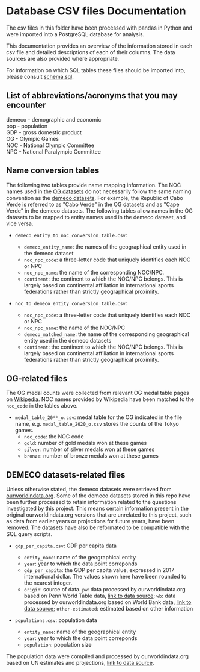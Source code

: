 # Database CSV files Documentation

The csv files in this folder have been processed with pandas in Python and were imported into a PostgreSQL database for analysis.

This documentation provides an overview of the information stored in each csv file and detailed descriptions of each of their columns. The data sources are also provided where appropriate.

For information on which SQL tables these files should be imported into, please consult [schema.sql](../schema.sql).

## List of abbreviations/acronyms that you may encounter 

demeco - demographic and economic \
pop - population \
GDP - gross domestic product \
OG - Olympic Games \
NOC - National Olympic Committee \
NPC - National Paralympic Committee 

## Name conversion tables

The following two tables provide name mapping information. The NOC names used in the [OG datasets](#og-related-files) do not necessarily follow the same naming convention as the [demeco datasets](#demeco-datasets-related-files). For example, the Republic of Cabo Verde is referred to as "Cabo Verde" in the OG datasets and as "Cape Verde" in the demeco datasets. The following tables allow names in the OG datasets to be mapped to entity names used in the demeco dataset, and vice versa. 

- `demeco_entity_to_noc_conversion_table.csv`: 
    - `demeco_entity_name`: the names of the geographical entity used in the demeco dataset
    - `noc_npc_code`: a three-letter code that uniquely identifies each NOC or NPC
    - `noc_npc_name`: the name of the corresponding NOC/NPC. 
    - `continent`: the continent to which the NOC/NPC belongs. This is largely based on continental affiliation in international sports federations rather than strictly geographical proximity.


- `noc_to_demeco_entity_conversion_table.csv`: 
    - `noc_npc_code`: a three-letter code that uniquely identifies each NOC or NPC
    - `noc_npc_name`: the name of the NOC/NPC 
    - `demeco_matched_name`: the name of the corresponding geographical entity used in the demeco datasets
    - `continent`: the continent to which the NOC/NPC belongs. This is largely based on continental affiliation in international sports federations rather than strictly geographical proximity.

## OG-related files

The OG medal counts were collected from relevant OG medal table pages on [Wikipedia](https://www.wikipedia.org). NOC names provided by Wikipedia have been matched to the `noc_code` in the tables above.

- `medal_table_20**_o.csv`: medal table for the OG indicated in the file name, e.g. `medal_table_2020_o.csv` stores the counts of the Tokyo games.
    - `noc_code`: the NOC code
    - `gold`: number of gold medals won at these games
    - `silver`: number of silver medals won at these games
    - `bronze`: number of bronze medals won at these games


## DEMECO datasets-related files

Unless otherwise stated, the demeco datasets were retrieved from [ourworldindata.org](https://www.ourworldindata.org). Some of the demeco datasets stored in this repo have been further processed to retain information related to the questions investigated by this project. This means certain information present in the original ourworldindata.org versions that are unrelated to this project, such as data from earlier years or projections for future years, have been removed. The datasets have also be reformated to be compatible with the SQL query scripts.

- `gdp_per_capita.csv`: GDP per capita data
    - `entity_name`: name of the geographical entity
    - `year`: year to which the data point correponds 
    - `gdp_per_capita`: the GDP per capita value, expressed in 2017 international dollar. The values shown here have been rounded to the nearest integer.
    - `origin`: source of data. `pw`: data processed by ourworldindata.org based on Penn World Table data, [link to data source](https://ourworldindata.org/grapher/gdp-per-capita-penn-world-table); `wb`: data processed by ourworldindata.org based on World Bank data, [link to data source](https://ourworldindata.org/grapher/gdp-per-capita-worldbank); `other-estimated`: estimated based on other information

- `populations.csv`: population data
  - `entity_name`: name of the geographical entity
  - `year`: year to which the data point correponds 
  - `population`: population size

The population data were compiled and processed by ourworldindata.org based on UN estimates and projections, [link to data source](https://ourworldindata.org/grapher/population-with-un-projections).

